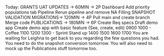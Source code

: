 Today:
GRANTS UAT UPDATES -> 60MIN -> 2P
Dashboard
Add priority populations tab
Pipeline
Rerun pipeline and remove NA Filling
SNAPSHOT VALIDATION MIGRATIONS-> 120MIN -> 4P
Pull main and create branch
Merge code
PUBLICATIONS -> 180MIN -> 6P
Create Req specs
Draft demo app
Create demo app with basic feature (See, create, edit)
0900
1000 - Coffee
1100
1200
1300 - Sprint Stand up
1400
1500
1600
1700
You are waiting for Leighna to get back to you regarding the few questions you had. You need to do the snapshot conversion tomorrow. You will also need to mock up the Publications stuff tomorrow too.
